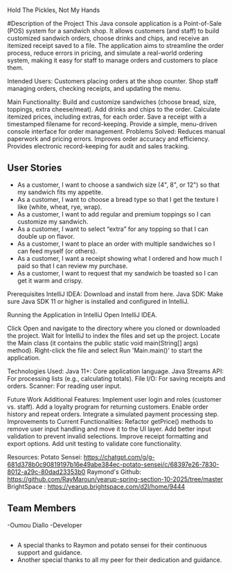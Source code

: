 Hold The Pickles, Not My Hands

#Description of the Project
This Java console application is a Point-of-Sale (POS) system for a sandwich shop. 
It allows customers (and staff) to build customized sandwich orders, choose drinks and chips, and receive an itemized receipt saved to a file. 
The application aims to streamline the order process, reduce errors in pricing, and simulate a real-world ordering system, making it easy for staff to manage orders and customers to place them.

Intended Users:
Customers placing orders at the shop counter.
Shop staff managing orders, checking receipts, and updating the menu.

Main Functionality:
Build and customize sandwiches (choose bread, size, toppings, extra cheese/meat).
Add drinks and chips to the order.
Calculate itemized prices, including extras, for each order.
Save a receipt with a timestamped filename for record-keeping.
Provide a simple, menu-driven console interface for order management.
Problems Solved:
Reduces manual paperwork and pricing errors.
Improves order accuracy and efficiency.
Provides electronic record-keeping for audit and sales tracking.

## User Stories

- As a customer, I want to choose a sandwich size (4", 8", or 12") so that my sandwich fits my appetite.
- As a customer, I want to choose a bread type so that I get the texture I like (white, wheat, rye, wrap).
- As a customer, I want to add regular and premium toppings so I can customize my sandwich.
- As a customer, I want to select “extra” for any topping so that I can double up on flavor.
- As a customer, I want to place an order with multiple sandwiches so I can feed myself (or others).
- As a customer, I want a receipt showing what I ordered and how much I paid so that I can review my purchase.
- As a customer, I want to request that my sandwich be toasted so I can get it warm and crispy.

Prerequisites
IntelliJ IDEA: Download and install from here.
Java SDK: Make sure Java SDK 11 or higher is installed and configured in IntelliJ.

Running the Application in IntelliJ
Open IntelliJ IDEA.

Click Open and navigate to the directory where you cloned or downloaded the project.
Wait for IntelliJ to index the files and set up the project.
Locate the Main class (it contains the public static void main(String[] args) method).
Right-click the file and select Run 'Main.main()' to start the application.


Technologies Used:
Java 11+: Core application language.
Java Streams API: For processing lists (e.g., calculating totals).
File I/O: For saving receipts and orders.
Scanner: For reading user input.


Future Work
Additional Features:
Implement user login and roles (customer vs. staff).
Add a loyalty program for returning customers.
Enable order history and repeat orders.
Integrate a simulated payment processing step.
Improvements to Current Functionalities:
Refactor getPrice() methods to remove user input handling and move it to the UI layer.
Add better input validation to prevent invalid selections.
Improve receipt formatting and export options.
Add unit testing to validate core functionality.

Resources:
Potato Sensei: https://chatgpt.com/g/g-681d378b0c90819197b16e49abe384ec-potato-sensei/c/68397e26-7830-8012-a29c-80dad23353b0
Raymond's Github: https://github.com/RayMaroun/yearup-spring-section-10-2025/tree/master
BrightSpace : https://yearup.brightspace.com/d2l/home/9444

## Team Members

-Oumou Diallo -Developer

## 

- A special thanks to Raymon and potato sensei for their continuous support and guidance.
- Another special thanks to all my peer for their dedication and guidance.
 